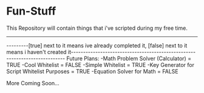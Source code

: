 # Fun-Stuff
This Repository will contain things that i've scripted during my free time.

-----------------------------------------------------------------------------------------------------------------------------------------------------------------------------------
---------[true] next to it means ive already completed it, [false] next to it means i haven't created it---------------------------------------------------------------------------
Future Plans:
-Math Problem Solver (Calculator) = TRUE
-Cool Whitelist = FALSE
-Simple Whitelist = TRUE
-Key Generator for Script Whitelist Purposes = TRUE
-Equation Solver for Math = FALSE

More Coming Soon...
